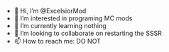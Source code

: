 - 👋 Hi, I’m @ExcelsiorMod
- 👀 I’m interested in programing MC mods
- 🌱 I’m currently learning nothing
- 💞️ I’m looking to collaborate on restarting the SSSR
- 📫 How to reach me: DO NOT

<!---
ExcelsiorMod/ExcelsiorMod is a ✨ special ✨ repository because its `README.md` (this file) appears on your GitHub profile.
You can click the Preview link to take a look at your changes.
--->
